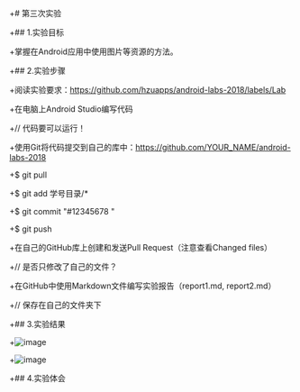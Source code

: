  +# 第三次实验 

 +## 1.实验目标 

 +掌握在Android应用中使用图片等资源的方法。 

 +## 2.实验步骤 

 +阅读实验要求：https://github.com/hzuapps/android-labs-2018/labels/Lab 

 +在电脑上Android Studio编写代码 

 +// 代码要可以运行！ 

 +使用Git将代码提交到自己的库中：https://github.com/YOUR_NAME/android-labs-2018 

 +$ git pull 

 +$ git add 学号目录/* 

 +$ git commit "#12345678 " 

 +$ git push 

 +在自己的GitHub库上创建和发送Pull Request（注意查看Changed files） 

 +// 是否只修改了自己的文件？ 

 +在GitHub中使用Markdown文件编写实验报告（report1.md, report2.md） 

 +// 保存在自己的文件夹下 

 +## 3.实验结果 

 +![image](https://github.com/gs-666/android-labs-2018/blob/master/soft1614080902438/ad/664260304416222782.jpg) 
 
 +![image](https://github.com/gs-666/android-labs-2018/blob/master/soft1614080902438/ad/170332984283127546.png) 

 +## 4.实验体会
